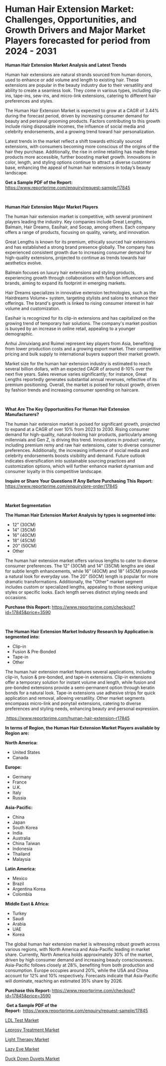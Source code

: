<p><h1>Human Hair Extension Market: Challenges, Opportunities, and Growth Drivers and Major Market Players forecasted for period from 2024 - 2031</h1></p><p><strong>Human Hair Extension Market Analysis and Latest Trends</strong></p>
<p><p>Human hair extensions are natural strands sourced from human donors, used to enhance or add volume and length to existing hair. These extensions are popular in the beauty industry due to their versatility and ability to create a seamless look. They come in various types, including clip-ins, tape-ins, sew-ins, and micro-link extensions, catering to different hair preferences and styles.</p><p>The Human Hair Extension Market is expected to grow at a CAGR of 3.44% during the forecast period, driven by increasing consumer demand for beauty and personal grooming products. Factors contributing to this growth include rising disposable incomes, the influence of social media and celebrity endorsements, and a growing trend toward hair personalization. </p><p>Latest trends in the market reflect a shift towards ethically sourced extensions, with consumers becoming more conscious of the origins of the hair they purchase. Additionally, the rise in online retailing has made these products more accessible, further boosting market growth. Innovations in color, length, and styling options continue to attract a diverse customer base, enhancing the appeal of human hair extensions in today’s beauty landscape.</p></p>
<p><strong>Get a Sample PDF of the Report:&nbsp;</strong> <a href="https://www.reportprime.com/enquiry/request-sample/17845?utm_campaign=1990&utm_medium=2&utm_source=Github&utm_content=ia&utm_term=24122024&utm_id=human-hair-extension">https://www.reportprime.com/enquiry/request-sample/17845</a></p>
<p>&nbsp;</p>
<p><strong>Human Hair Extension Major Market Players</strong></p>
<p><p>The human hair extension market is competitive, with several prominent players leading the industry. Key companies include Great Lengths, Balmain, Hair Dreams, Easihair, and Socap, among others. Each company offers a range of products, focusing on quality, variety, and innovation.</p><p>Great Lengths is known for its premium, ethically sourced hair extensions and has established a strong brand presence globally. The company has experienced consistent growth due to increasing consumer demand for high-quality extensions, projected to continue as trends towards hair aesthetics evolve.</p><p>Balmain focuses on luxury hair extensions and styling products, experiencing growth through collaborations with fashion influencers and brands, aiming to expand its footprint in emerging markets.</p><p>Hair Dreams specializes in innovative extension technologies, such as the Hairdreams Volume+ system, targeting stylists and salons to enhance their offerings. The brand's growth is linked to rising consumer interest in hair volume and customization.</p><p>Easihair is recognized for its clip-in extensions and has capitalized on the growing trend of temporary hair solutions. The company's market position is buoyed by an increase in online retail, appealing to a younger demographic.</p><p>Anhui Jinruixiang and Ruimei represent key players from Asia, benefiting from lower production costs and a growing export market. Their competitive pricing and bulk supply to international buyers support their market growth.</p><p>Market size for the human hair extension industry is estimated to reach several billion dollars, with an expected CAGR of around 8-10% over the next five years. Sales revenue varies significantly; for instance, Great Lengths reportedly generates substantial annual revenues, reflective of its premium positioning. Overall, the market is poised for robust growth, driven by fashion trends and increasing consumer spending on haircare.</p></p>
<p>&nbsp;</p>
<p><strong>What Are The Key Opportunities For Human Hair Extension Manufacturers?</strong></p>
<p><p>The human hair extension market is poised for significant growth, projected to expand at a CAGR of over 10% from 2023 to 2030. Rising consumer demand for high-quality, natural-looking hair products, particularly among millennials and Gen Z, is driving this trend. Innovations in product variety, including premium remy and raw hair extensions, cater to diverse consumer preferences. Additionally, the increasing influence of social media and celebrity endorsements boosts visibility and demand. Future outlook indicates diversification into sustainable sourcing practices and customization options, which will further enhance market dynamism and consumer loyalty in this competitive landscape.</p></p>
<p><strong>Inquire or Share Your Questions If Any Before Purchasing This Report:</strong> <a href="https://www.reportprime.com/enquiry/pre-order/17845?utm_campaign=1990&utm_medium=2&utm_source=Github&utm_content=ia&utm_term=24122024&utm_id=human-hair-extension">https://www.reportprime.com/enquiry/pre-order/17845</a></p>
<p>&nbsp;</p>
<p><strong>Market Segmentation</strong></p>
<p><strong>The Human Hair Extension Market Analysis by types is segmented into:</strong></p>
<p><ul><li>12” (30CM)</li><li>14” (35CM)</li><li>16” (40CM)</li><li>18” (45CM)</li><li>20” (50CM)</li><li>Other</li></ul></p>
<p><p>The human hair extension market offers various lengths to cater to diverse consumer preferences. The 12” (30CM) and 14” (35CM) lengths are ideal for subtle length enhancements, while 16” (40CM) and 18” (45CM) provide a natural look for everyday use. The 20” (50CM) length is popular for more dramatic transformations. Additionally, the "Other" market segment includes custom or specialized lengths, appealing to those seeking unique styles or specific looks. Each length serves distinct styling needs and occasions.</p></p>
<p><strong>Purchase this Report:&nbsp;</strong><a href="https://www.reportprime.com/checkout?id=17845&price=3590&utm_campaign=1990&utm_medium=2&utm_source=Github&utm_content=ia&utm_term=24122024&utm_id=human-hair-extension">https://www.reportprime.com/checkout?id=17845&price=3590</a></p>
<p>&nbsp;</p>
<p><strong>The Human Hair Extension Market Industry Research by Application is segmented into:</strong></p>
<p><ul><li>Clip-in</li><li>Fusion & Pre-Bonded</li><li>Tape-in</li><li>Other</li></ul></p>
<p><p>The human hair extension market features several applications, including clip-in, fusion & pre-bonded, and tape-in extensions. Clip-in extensions offer a temporary solution for instant volume and length, while fusion and pre-bonded extensions provide a semi-permanent option through keratin bonds for a natural look. Tape-in extensions use adhesive strips for quick application and removal, allowing versatility. Other market segments encompass micro-link and ponytail extensions, catering to diverse preferences and styling needs, enhancing beauty and personal expression.</p></p>
<p><a href="https://www.reportprime.com/human-hair-extension-r17845?utm_campaign=1990&utm_medium=2&utm_source=Github&utm_content=ia&utm_term=24122024&utm_id=human-hair-extension">&nbsp;https://www.reportprime.com/human-hair-extension-r17845</a></p>
<p><strong>In terms of Region, the Human Hair Extension Market Players available by Region are:</strong></p>
<p>
    <p> <strong> North America: </strong>
        <ul>
            <li>United States</li>
            <li>Canada</li>
        </ul>
        </p> 
    <p> <strong> Europe: </strong>
        <ul>
            <li>Germany</li>
            <li>France</li>
            <li>U.K.</li>
            <li>Italy</li>
            <li>Russia</li>
        </ul>
        </p> 
    <p> <strong> Asia-Pacific: </strong>
        <ul>
            <li>China</li>
            <li>Japan</li>
            <li>South Korea</li>
            <li>India</li>
            <li>Australia</li>
            <li>China Taiwan</li>
            <li>Indonesia</li>
            <li>Thailand</li>
            <li>Malaysia</li>
        </ul>
        </p> 
    <p> <strong> Latin America: </strong>
        <ul>
            <li>Mexico</li>
            <li>Brazil</li>
            <li>Argentina Korea</li>
            <li>Colombia</li>
        </ul>
        </p> 
    <p> <strong> Middle East & Africa: </strong>
        <ul>
            <li>Turkey</li>
            <li>Saudi</li>
            <li>Arabia</li>
            <li>UAE</li>
            <li>Korea</li>
        </ul>
    </p>
    </p>
<p><p>The global human hair extension market is witnessing robust growth across various regions, with North America and Asia-Pacific leading in market share. Currently, North America holds approximately 30% of the market, driven by high consumer demand and increasing beauty consciousness. Asia-Pacific follows closely at 28%, benefiting from both production and consumption. Europe occupies around 20%, while the USA and China account for 12% and 10% respectively. Forecasts indicate that Asia-Pacific will dominate, reaching an estimated 35% share by 2026.</p></p>
<p><strong>Purchase this Report: </strong><a href="https://www.reportprime.com/checkout?id=17845&price=3590&utm_campaign=1990&utm_medium=2&utm_source=Github&utm_content=ia&utm_term=24122024&utm_id=human-hair-extension">https://www.reportprime.com/checkout?id=17845&price=3590</a></p>
<p>&nbsp;<strong>Get a Sample PDF of the Report:&nbsp;&nbsp;</strong><a href="https://www.reportprime.com/enquiry/request-sample/17845?utm_campaign=1990&utm_medium=2&utm_source=Github&utm_content=ia&utm_term=24122024&utm_id=human-hair-extension">https://www.reportprime.com/enquiry/request-sample/17845</a></p>
<p><strong></strong></p>
<p><p><a href="https://www.linkedin.com/pulse/ldl-test-market-sizeshare-recent-development-sales-pricesforecasted-tzqwc?utm_campaign=1990&utm_medium=2&utm_source=Github&utm_content=ia&utm_term=24122024&utm_id=human-hair-extension">LDL Test Market</a></p><p><a href="https://www.linkedin.com/pulse/examining-global-leprosy-treatment-markets-41cagr-andmarketsizebetween-qwz1c?utm_campaign=1990&utm_medium=2&utm_source=Github&utm_content=ia&utm_term=24122024&utm_id=human-hair-extension">Leprosy Treatment Market</a></p><p><a href="https://www.linkedin.com/pulse/thorough-examination-global-light-therapy-market-size-o0psc?utm_campaign=1990&utm_medium=2&utm_source=Github&utm_content=ia&utm_term=24122024&utm_id=human-hair-extension">Light Therapy Market</a></p><p><a href="https://www.linkedin.com/pulse/in-depth-analysis-size-lazy-eye-market-its-rapidgrowth-eogtc?utm_campaign=1990&utm_medium=2&utm_source=Github&utm_content=ia&utm_term=24122024&utm_id=human-hair-extension">Lazy Eye Market</a></p><p><a href="https://github.com/MarciaRunte/Market-Research-Report-List-1/blob/main/duck-down-duvets-market.md?utm_campaign=1990&utm_medium=2&utm_source=Github&utm_content=ia&utm_term=24122024&utm_id=human-hair-extension">Duck Down Duvets Market</a></p></p>
